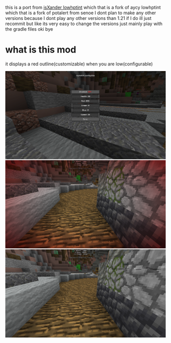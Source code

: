 this is a port from [isXander lowhptint](https://github.com/isxander/lowhptint/tree/main) which that is a fork of aycy lowhptint which that is a fork of potalert from senoe
I dont plan to make any other versions because I dont play any other versions than 1.21 if I do ill just recommit but like its very easy to change the versions just mainly play with the gradle files oki bye

# what is this mod
it displays a red outline(customizable) when you are low(configurable)

![](/images/settings.png)
![](/images/with.png)
![](/images/without.png)
